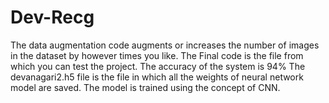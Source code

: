 # Dev-Recg

The data augmentation code augments or increases the number of images in the dataset by however times you like.
The Final code is the file from which you can test the project.
The accuracy of the system is 94%
The devanagari2.h5 file is the file in which all the weights of neural network model are saved.
The model is trained using the concept of CNN.
